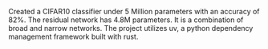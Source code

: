 Created a CIFAR10 classifier under 5 Million parameters with an accuracy of 82%.
The residual network has 4.8M parameters. It is a combination of broad and narrow networks.
The project utilizes uv, a python dependency management framework built with rust.
